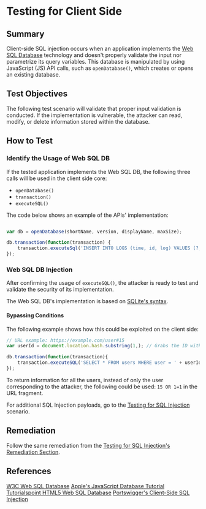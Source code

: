 # Testing for Client Side

## Summary

Client-side SQL injection occurs when an application implements the [Web SQL Database](https://www.w3.org/TR/webdatabase/) technology and doesn't properly validate the input nor parametrize its query variables. This database is manipulated by using JavaScript (JS) API calls, such as `openDatabase()`, which creates or opens an existing database.

## Test Objectives

The following test scenario will validate that proper input validation is conducted. If the implementation is vulnerable, the attacker can read, modify, or delete information stored within the database.

## How to Test

### Identify the Usage of Web SQL DB

If the tested application implements the Web SQL DB, the following three calls will be used in the client side core:

- `openDatabase()`
- `transaction()`
- `executeSQL()`

The code below shows an example of the APIs' implementation:

```javascript

var db = openDatabase(shortName, version, displayName, maxSize);

db.transaction(function(transaction) {
    transaction.executeSql('INSERT INTO LOGS (time, id, log) VALUES (?, ?, ?)', [dateTime, id, log]);
});
```

### Web SQL DB Injection

After confirming the usage of `executeSQL()`, the attacker is ready to test and validate the security of its implementation.

The Web SQL DB's implementation is based on [SQLite's syntax](https://www.sqlite.org/lang.html).

#### Bypassing Conditions

The following example shows how this could be exploited on the client side:

```javascript
// URL example: https://example.com/user#15
var userId = document.location.hash.substring(1,); // Grabs the ID without the hash -> 15

db.transaction(function(transaction){
    transaction.executeSQL('SELECT * FROM users WHERE user = ' + userId);
});
```

To return information for all the users, instead of only the user corresponding to the attacker, the following could be used: `15 OR 1=1` in the URL fragment.

For additional SQL Injection payloads, go to the [Testing for SQL Injection](05-Testing_for_SQL_Injection.md) scenario.

## Remediation

Follow the same remediation from the [Testing for SQL Injection's Remediation Section](05-Testing_for_SQL_Injection.md#remediation).

## References

[W3C Web SQL Database](https://www.w3.org/TR/webdatabase/)
[Apple's JavaScript Database Tutorial](https://developer.apple.com/library/archive/documentation/iPhone/Conceptual/SafariJSDatabaseGuide/UsingtheJavascriptDatabase/UsingtheJavascriptDatabase.html)
[Tutorialspoint HTML5 Web SQL Database](https://www.tutorialspoint.com/html5/html5_web_sql.htm)
[Portswigger's Client-Side SQL Injection](https://portswigger.net/web-security/dom-based/client-side-sql-injection)
